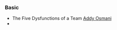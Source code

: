 ### Basic

- The Five Dysfunctions of a Team [Addy Osmani](https://www.linkedin.com/feed/update/urn:li:activity:7000540911050907648/)
- 